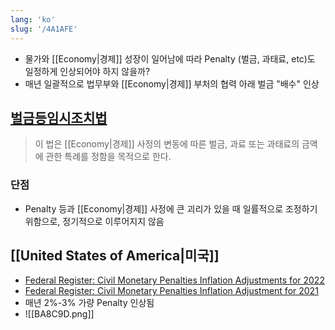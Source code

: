 ```yaml
---
lang: 'ko'
slug: '/4A1AFE'
---
```


- 물가와 [[Economy|경제]] 성장이 일어남에 따라 Penalty (벌금, 과태료, etc)도 일정하게 인상되어야 하지 않을까?
- 매년 일괄적으로 법무부와 [[Economy|경제]] 부처의 협력 아래 벌금 "배수" 인상

## [벌금등임시조치법](<https://www.law.go.kr/%EB%B2%95%EB%A0%B9/%EB%B2%8C%EA%B8%88%EB%93%B1%EC%9E%84%EC%8B%9C%EC%A1%B0%EC%B9%98%EB%B2%95#:~:text=%EC%A0%9C1%EC%A1%B0(%EB%AA%A9%EC%A0%81)%20%EC%9D%B4,%5B%EC%A0%84%EB%AC%B8%EA%B0%9C%EC%A0%95%202010.>)

> 이 법은 [[Economy|경제]] 사정의 변동에 따른 벌금, 과료 또는 과태료의 금액에 관한 특례를 정함을 목적으로 한다.

### 단점

- Penalty 등과 [[Economy|경제]] 사정에 큰 괴리가 있을 때 일률적으로 조정하기 위함으로, 정기적으로 이루어지지 않음

## [[United States of America|미국]]

- [Federal Register: Civil Monetary Penalties Inflation Adjustments for 2022](https://www.federalregister.gov/documents/2022/05/09/2022-09928/civil-monetary-penalties-inflation-adjustments-for-2022)
- [Federal Register: Civil Monetary Penalties Inflation Adjustment for 2021](https://www.federalregister.gov/documents/2021/12/13/2021-26817/civil-monetary-penalties-inflation-adjustment-for-2021#:~:text=For%20this%20final%20rule%20in,rounded%20to%20the%20nearest%20dollar)
- 매년 2%-3% 가량 Penalty 인상됨
- ![[BA8C9D.png]]
